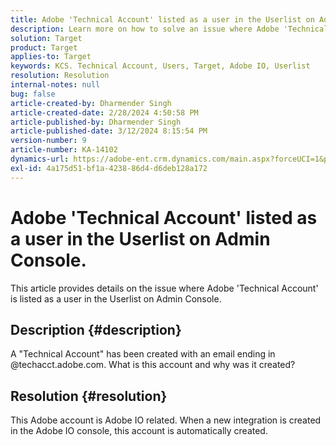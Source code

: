 ```yaml
---
title: Adobe 'Technical Account' listed as a user in the Userlist on Admin Console.
description: Learn more on how to solve an issue where Adobe 'Technical Account' is listed as a user in the Userlist on Admin Console.
solution: Target
product: Target
applies-to: Target
keywords: KCS. Technical Account, Users, Target, Adobe IO, Userlist
resolution: Resolution
internal-notes: null
bug: false
article-created-by: Dharmender Singh
article-created-date: 2/28/2024 4:50:58 PM
article-published-by: Dharmender Singh
article-published-date: 3/12/2024 8:15:54 PM
version-number: 9
article-number: KA-14102
dynamics-url: https://adobe-ent.crm.dynamics.com/main.aspx?forceUCI=1&pagetype=entityrecord&etn=knowledgearticle&id=ac309a87-59d6-ee11-9079-6045bd006295
exl-id: 4a175d51-bf1a-4238-86d4-d6deb128a172
---
```

# Adobe 'Technical Account' listed as a user in the Userlist on Admin Console.


This article provides details on the issue where Adobe 'Technical Account' is listed as a user in the Userlist on Admin Console.

## Description {#description}


A "Technical Account" has been created with an email ending in @techacct.adobe.com. What is this account and why was it created?


## Resolution {#resolution}


This Adobe account is Adobe IO related. When a new integration is created in the Adobe IO console, this account is automatically created.

